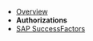 - [Overview](overview.md)
- **Authorizations**
- [SAP SuccessFactors](authorizations/sap-success-factors.md)
